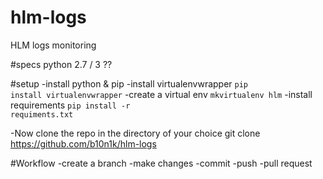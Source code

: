 # hlm-logs
HLM logs monitoring

#specs
python 2.7 / 3 ??

#setup
-install python & pip
-install virtualenvwrapper
<code>pip install virtualenvwrapper</code>
-create a virtual env
<code>mkvirtualenv hlm</code>
-install requirements
<code>pip install -r requiments.txt</code>

-Now clone the repo in the directory of your choice
git clone https://github.com/b10n1k/hlm-logs

#Workflow
-create a branch
-make changes
-commit
-push
-pull request

